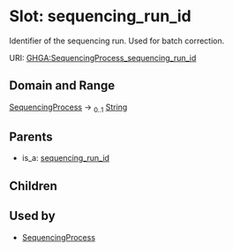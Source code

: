 
# Slot: sequencing_run_id


Identifier of the sequencing run. Used for batch correction.

URI: [GHGA:SequencingProcess_sequencing_run_id](https://w3id.org/GHGA/SequencingProcess_sequencing_run_id)


## Domain and Range

[SequencingProcess](SequencingProcess.md) &#8594;  <sub>0..1</sub> [String](types/String.md)

## Parents

 *  is_a: [sequencing_run_id](sequencing_run_id.md)

## Children


## Used by

 * [SequencingProcess](SequencingProcess.md)

